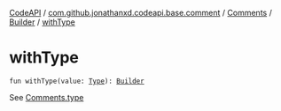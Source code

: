 [CodeAPI](../../../index.md) / [com.github.jonathanxd.codeapi.base.comment](../../index.md) / [Comments](../index.md) / [Builder](index.md) / [withType](.)

# withType

`fun withType(value: `[`Type`](../-type/index.md)`): `[`Builder`](index.md)

See [Comments.type](../type.md)

